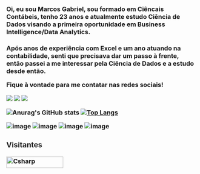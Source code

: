 <h3> Oi, eu sou Marcos Gabriel, sou formado em Ciêncais Contábeis, tenho 23 anos e atualmente estudo Ciência de Dados visando a primeira oportunidade em Business Intelligence/Data Analytics. <h3>

Após anos de experiência com Excel e um ano atuando na contabilidade, senti que precisava dar um passo à frente, então passei a me interessar pela Ciência de Dados e a estudo desde então.

Fique à vontade para me contatar nas redes sociais!

<!-- Contatos -->
 <div>   

 <a href="mailto:marcos_gabriel582@hotmail.com" target="_blank"><img src="https://img.shields.io/badge/Microsoft_Outlook-0078D4?style=for-the-badge&logo=microsoft-outlook&logoColor=white"    target="_blank"></a>  <a href="https://www.linkedin.com/in/gbrmarcos/" target="_blank"><img src="https://img.shields.io/badge/-LinkedIn-%230077B5?style=for-the-badge&logo=linkedin&logoColor=white" target="_blank"></a> <a href="https://www.instagram.com/gbrmarcos/" target="_blank"><img src="https://img.shields.io/badge/Instagram-E4405F?style=for-the-badge&logo=instagram&logoColor=white" target="_blank"></a>
 

![Anurag's GitHub stats](https://github-readme-stats.vercel.app/api?username=gbrmarcos&show_icons=true&theme=tokyonight) [![Top Langs](https://github-readme-stats.vercel.app/api/top-langs/?username=gbrmarcos&layout=compact&theme=tokyonight)](https://github.com/anuraghazra/github-readme-stats)


![image](https://img.shields.io/badge/PostgreSQL-316192?style=for-the-badge&logo=postgresql&logoColor=white) ![image](https://img.shields.io/badge/Python-FFD43B?style=for-the-badge&logo=python&logoColor=blue)   ![image](https://img.shields.io/badge/R-276DC3?style=for-the-badge&logo=r&logoColor=white)  ![image](https://img.shields.io/badge/Microsoft_Excel-217346?style=for-the-badge&logo=microsoft-excel&logoColor=white)


 <h3> Visitantes </h3>  

 <div>

  <img align="center" alt="Csharp" height="30" width="150" src="https://komarev.com/ghpvc/?username=alexsgross&color=green" alt="alexsgross" /> <br>

 </div>  
